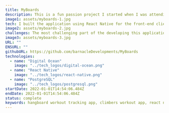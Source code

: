 ```yaml
---
title: MyBoards
description: This is a fun passion project I started when I was attending college. It was an app that allowed climbers to track their hangboard workout progress. The main feature of the app was the ability to add any hangboard they owned to the interface which could be used to create workouts. The user could then create workouts with various sets and repetitions. They would be able to select which holds on the board they would like to use for each set. Later, when they selected the workout they wanted to perform they would see their hangboard with the highlighted holds they selected that would change on each set.
image1: assets/myboards-1.jpg
tech: I built the application using React Native for the front-end client and a C# - ASP.NET api for the blackened. I never deployed the application to the public but I wanted to experience the start-to-end deployment process, so I learned how to deploy the blackened app on a Digital Ocean Droplet. Also, I used a Digital Ocean database instance to host a Postgress database.
image2: assets/myboards-2.jpg
challenges: The most challenging part of the developing this application was the add hangboard interface. It needed to map coordinates to a image that could scale in any direction X - Y. Also, depending on the device used the image would scale proportionate to it's screen. The authentication/authorization mechanism also changed while I was developing. I originally developed it to authenticate with Azure Active Directory but that wasn't a great user experience because they would need a Microsoft account to authenticate so I switched it to [ASP.NET core custom Authentication](https://learn.microsoft.com/en-us/aspnet/core/security/authentication/?view=aspnetcore-7.0).
image3: assets/myboards-3.jpg
URL: ""
ENSURL: ""
githubURL: https://github.com/barnacleDevelopments/MyBoards
technologies:
  - name: "Digital Ocean"
    image: "../tech_logos/digital-ocean.png"
  - name: "React Native"
    image: "../tech_logos/react-native.png"
  - name: "PostgreSQL"
    image: "../tech_logos/postgresql.png"
startDate: 2022-01-01T14:54:06.484Z
endDate: 2022-01-01T14:54:06.484Z
status: complete
keywords: hangboard workout tracking app, climbers workout app, react native hangboard app, c# asp.net api workout app, digital ocean deployment, scalable image interface react native, custom authentication asp.net core, postgresql database for workout apps, azure active directory authentication, typescript workout app, entity framework core api, mssql database for fitness apps, workout app with custom hangboards, Devin Davis
---
```

